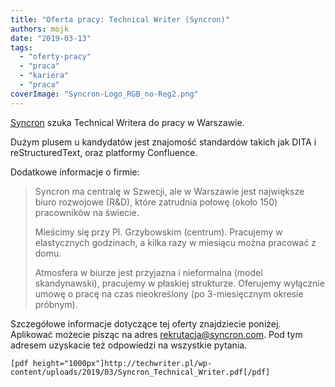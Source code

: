 ```yaml
---
title: "Oferta pracy: Technical Writer (Syncron)"
authors: mojk
date: "2019-03-13"
tags:
  - "oferty-pracy"
  - "praca"
  - "kariera"
  - "praca"
coverImage: "Syncron-Logo_RGB_no-Reg2.png"
---
```


[Syncron](https://www.syncron.com/) szuka Technical Writera do pracy w
Warszawie.

Dużym plusem u kandydatów jest znajomość standardów takich jak DITA i
reStructuredText, oraz platformy Confluence.

Dodatkowe informacje o firmie:

> Syncron ma centralę w Szwecji, ale w Warszawie jest największe biuro rozwojowe
> (R&D), które zatrudnia połowę (około 150) pracowników na świecie.
>
> Mieścimy się przy Pl. Grzybowskim (centrum). Pracujemy w elastycznych
> godzinach, a kilka razy w miesiącu można pracować z domu.
>
> Atmosfera w biurze jest przyjazna i nieformalna (model skandynawski),
> pracujemy w płaskiej strukturze. Oferujemy wyłącznie umowę o pracę na czas
> nieokreślony (po 3-miesięcznym okresie próbnym).

Szczegółowe informacje dotyczące tej oferty znajdziecie poniżej. Aplikować
możecie pisząc na adres [rekrutacja@syncron.com](mailto:rekrutacja@syncron.com).
Pod tym adresem uzyskacie też odpowiedzi na wszystkie pytania.

`[pdf height="1000px"]http://techwriter.pl/wp-content/uploads/2019/03/Syncron_Technical_Writer.pdf[/pdf]`
